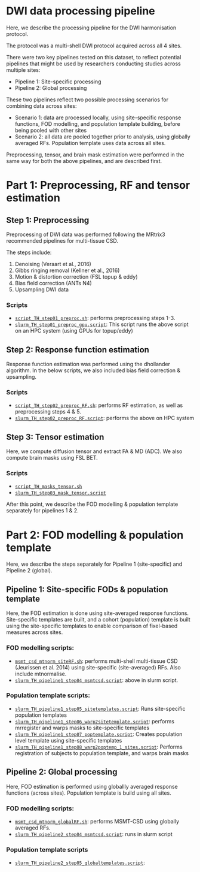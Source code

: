 # DWI data processing pipeline

Here, we describe the processing pipeline for the DWI harmonisation protocol. 

The protocol was a multi-shell DWI protocol acquired across all 4 sites. 

There were two key pipelines tested on this dataset, to reflect potential pipelines that might be used by researchers conducting studies across multiple sites:
- Pipeline 1: Site-specific processing
- Pipeline 2: Global processing

These two pipelines reflect two possible processing scenarios for combining data across sites:
- Scenario 1: data are processed locally, using site-specific response functions, FOD modelling, and population template building, before being pooled with other sites
- Scenario 2: all data are pooled together prior to analysis, using globally averaged RFs. Population template uses data across all sites. 

Preprocessing, tensor, and brain mask estimation were performed in the same way for both the above pipelines, and are described first.

# Part 1: Preprocessing, RF and tensor estimation

## Step 1: Preprocessing

Preprocessing of DWI data was performed following the MRtrix3 recommended pipelines for multi-tissue CSD. 

The steps include:
1. Denoising (Veraart et al., 2016)
2. Gibbs ringing removal (Kellner et al., 2016)
3. Motion & distortion correction (FSL topup & eddy)
4. Bias field correction (ANTs N4)
5. Upsampling DWI data

### Scripts

- [`script_TH_step01_preproc.sh`](/dwi_scripts/script_TH_step01_preproc.sh): performs preprocessing steps 1-3.
- [`slurm_TH_step01_preproc_gpu.script`](/dwi_scripts/slurm_TH_step01_preproc_gpu.script): This script runs the above script on an HPC system (using GPUs for topup/eddy)


## Step 2: Response function estimation

Response function estimation was performed using the dhollander algorithm. In the below scripts, we also included bias field correction & upsampling. 

### Scripts

- [`script_TH_step02_preproc_RF.sh`](/dwi_scripts/script_TH_step02_preproc_RF.sh): performs RF estimation, as well as preprocessing steps 4 & 5. 
- [`slurm_TH_step02_preproc_RF.script`](/dwi_scripts/slurm_TH_step02_preproc_RF.script): performs the above on HPC system


## Step 3: Tensor estimation 

Here, we compute diffusion tensor and extract FA & MD (ADC). We also compute brain masks using FSL BET.

### Scripts

- [`script_TH_masks_tensor.sh`](/dwi_scripts/script_TH_masks_tensor.sh)
- [`slurm_TH_step03_mask_tensor.script`](/dwi_scripts/slurm_TH_step03_mask_tensor.script)

After this point, we describe the FOD modelling & population template separately for pipelines 1 & 2. 

# Part 2: FOD modelling & population template

Here, we describe the steps separately for Pipeline 1 (site-specific) and Pipeline 2 (global).

## Pipeline 1: Site-specific FODs & population template

Here, the FOD estimation is done using site-averaged response functions. Site-specific templates are built, and a cohort (population) template is built using the site-specific templates to enable comparison of fixel-based measures across sites.

### FOD modelling scripts:
- [`msmt_csd_mtnorm_siteRF.sh`](/dwi_scripts/msmt_csd_mtnorm_siteRF.sh): performs multi-shell multi-tissue CSD (Jeurissen et al. 2014) using site-specific (site-averaged) RFs. Also include mtnormalise.
- [`slurm_TH_pipeline1_step04_msmtcsd.script`](/dwi_scripts/slurm_TH_pipeline1_step04_msmtcsd.script): above in slurm script.

### Population template scripts:

- [`slurm_TH_pipeline1_step05_sitetemplates.script`](/dwi_scripts/slurm_TH_pipeline1_step04_msmtcsd.script): Runs site-specific population templates
- [`slurm_TH_pipeline1_step06_warp2sitetemplate.script`](/dwi_scripts/slurm_TH_pipeline1_step06_warp2sitetemplate.script): performs mrregister and warps masks to site-specific templates
- [`slurm_TH_pipeline1_step07_poptemplate.script`](/dwi_scripts/slurm_TH_pipeline1_step07_poptemplate.script): Creates population level template using site-specific templates
- [`slurm_TH_pipeline1_step08_warp2poptemp_1_sites.script`](/dwi_scripts/slurm_TH_pipeline1_step08_warp2poptemp_1_sites.script): Performs registration of subjects to population template, and warps brain masks 

## Pipeline 2: Global processing

Here, FOD estimation is performed using globallly averaged response functions (across sites). Population template is build using all sites.

### FOD modelling scripts:
- [`msmt_csd_mtnorm_globalRF.sh`](/dwi_scripts/msmt_csd_mtnorm_globalRF.sh): performs MSMT-CSD using globally averaged RFs.
- [`slurm_TH_pipeline2_step04_msmtcsd.script`](/dwi_scripts/slurm_TH_pipeline2_step04_msmtcsd.script): runs in slurm script

### Population template scripts

- [`slurm_TH_pipeline2_step05_globaltemplates.script`]():


